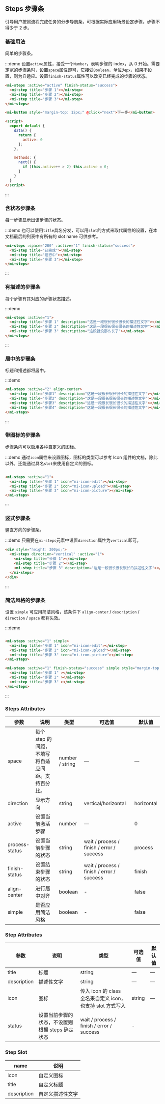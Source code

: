 ## Steps 步骤条
引导用户按照流程完成任务的分步导航条，可根据实际应用场景设定步骤，步骤不得少于 2 步。

### 基础用法

简单的步骤条。

:::demo 设置`active`属性，接受一个`Number`，表明步骤的 index，从 0 开始。需要定宽的步骤条时，设置`space`属性即可，它接受`Boolean`，单位为`px`，如果不设置，则为自适应。设置`finish-status`属性可以改变已经完成的步骤的状态。
```html
<mi-steps :active="active" finish-status="success">
  <mi-step title="步骤 1"></mi-step>
  <mi-step title="步骤 2"></mi-step>
  <mi-step title="步骤 3"></mi-step>
</mi-steps>

<mi-button style="margin-top: 12px;" @click="next">下一步</mi-button>

<script>
  export default {
    data() {
      return {
        active: 0
      };
    },

    methods: {
      next() {
        if (this.active++ > 2) this.active = 0;
      }
    }
  }
</script>
```
:::

### 含状态步骤条

每一步骤显示出该步骤的状态。

:::demo 也可以使用`title`具名分发，可以用`slot`的方式来取代属性的设置，在本文档最后的列表中有所有的 slot name 可供参考。
```html
<mi-steps :space="200" :active="1" finish-status="success">
  <mi-step title="已完成"></mi-step>
  <mi-step title="进行中"></mi-step>
  <mi-step title="步骤 3"></mi-step>
</mi-steps>
```
:::

### 有描述的步骤条

每个步骤有其对应的步骤状态描述。

:::demo
```html
<mi-steps :active="1">
  <mi-step title="步骤 1" description="这是一段很长很长很长的描述性文字"></mi-step>
  <mi-step title="步骤 2" description="这是一段很长很长很长的描述性文字"></mi-step>
  <mi-step title="步骤 3" description="这段就没那么长了"></mi-step>
</mi-steps>
```
:::

### 居中的步骤条

标题和描述都将居中。

:::demo
```html
<mi-steps :active="2" align-center>
  <mi-step title="步骤1" description="这是一段很长很长很长的描述性文字"></mi-step>
  <mi-step title="步骤2" description="这是一段很长很长很长的描述性文字"></mi-step>
  <mi-step title="步骤3" description="这是一段很长很长很长的描述性文字"></mi-step>
  <mi-step title="步骤4" description="这是一段很长很长很长的描述性文字"></mi-step>
</mi-steps>
```
:::

### 带图标的步骤条
步骤条内可以启用各种自定义的图标。

:::demo 通过`icon`属性来设置图标，图标的类型可以参考 Icon 组件的文档，除此以外，还能通过具名`slot`来使用自定义的图标。
```html

<mi-steps :active="1">
  <mi-step title="步骤 1" icon="mi-icon-edit"></mi-step>
  <mi-step title="步骤 2" icon="mi-icon-upload"></mi-step>
  <mi-step title="步骤 3" icon="mi-icon-picture"></mi-step>
</mi-steps>
```
:::

### 竖式步骤条

竖直方向的步骤条。

:::demo 只需要在`mi-steps`元素中设置`direction`属性为`vertical`即可。
```html
<div style="height: 300px;">
  <mi-steps direction="vertical" :active="1">
    <mi-step title="步骤 1"></mi-step>
    <mi-step title="步骤 2"></mi-step>
    <mi-step title="步骤 3" description="这是一段很长很长很长的描述性文字"></mi-step>
  </mi-steps>
</div>
```
:::

### 简洁风格的步骤条
设置 `simple` 可应用简洁风格，该条件下 `align-center` / `description` / `direction` / `space` 都将失效。

:::demo
```html

<mi-steps :active="1" simple>
  <mi-step title="步骤 1" icon="mi-icon-edit"></mi-step>
  <mi-step title="步骤 2" icon="mi-icon-upload"></mi-step>
  <mi-step title="步骤 3" icon="mi-icon-picture"></mi-step>
</mi-steps>

<mi-steps :active="1" finish-status="success" simple style="margin-top: 20px">
  <mi-step title="步骤 1" ></mi-step>
  <mi-step title="步骤 2" ></mi-step>
  <mi-step title="步骤 3" ></mi-step>
</mi-steps>
```
:::

### Steps Attributes

| 参数      | 说明    | 类型      | 可选值       | 默认值   |
|---------- |-------- |---------- |-------------  |-------- |
| space | 每个 step 的间距，不填写将自适应间距。支持百分比。 | number / string | — | — |
| direction | 显示方向 | string | vertical/horizontal | horizontal |
| active | 设置当前激活步骤  | number | — | 0 |
| process-status | 设置当前步骤的状态 | string | wait / process / finish / error / success | process |
| finish-status | 设置结束步骤的状态 | string | wait / process / finish / error / success | finish |
| align-center | 进行居中对齐 | boolean | - | false |
| simple | 是否应用简洁风格 | boolean | - | false |

### Step Attributes
| 参数      | 说明    | 类型      | 可选值       | 默认值   |
|---------- |-------- |---------- |-------------  |-------- |
| title | 标题 | string | — | — |
| description | 描述性文字 | string | — | — |
| icon | 图标 | 传入 icon 的 class 全名来自定义 icon，也支持 slot 方式写入 | string | — |
| status | 设置当前步骤的状态，不设置则根据 steps 确定状态 | wait / process / finish / error / success | - |

### Step Slot
| name | 说明  |
|----|----|
| icon | 自定义图标 |
| title | 自定义标题 |
| description | 自定义描述性文字 |
